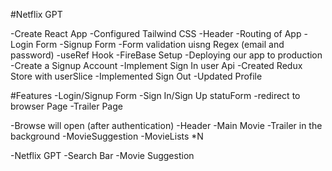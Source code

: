 #Netflix GPT

-Create React App
-Configured Tailwind CSS
-Header
-Routing of App
-Login Form
-Signup Form
-Form validation uisng Regex (email and password)
-useRef Hook
-FireBase Setup 
-Deploying our app to production
-Create a Signup Account
-Implement Sign In user Api
-Created Redux Store with userSlice
-Implemented Sign Out
-Updated Profile


#Features
-Login/Signup Form
   -Sign In/Sign Up statuForm
   -redirect to browser Page
   -Trailer Page
   
-Browse will open (after authentication)
     -Header
     -Main Movie
         -Trailer in the background
         -MovieSuggestion
           -MovieLists *N

-Netflix GPT
    -Search Bar
    -Movie Suggestion   
